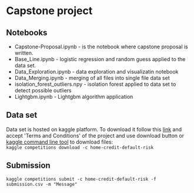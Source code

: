 # Capstone project
## Notebooks
 - Capstone-Proposal.ipynb - is the notebook where capstone proposal is written.
 - Base_Line.ipynb - logistic regression and random guess applied to the data set.
 - Data_Exploration.ipynb - data exploration and visualizatin notebook
 - Data_Merging.ipynb - merging of all files into single file data set
 - isolation_forest_outliers.npy - isolation forest applied to data set to detect possible outliers
 - Lightgbm.ipynb - Lightgbm algorithm application

## Data set
Data set is hosted on kaggle platform. To download it follow this [link](https://www.kaggle.com/c/home-credit-default-risk/data) and accept 'Terms and Conditions' of the project and use download button or [kaggle command line tool](https://github.com/Kaggle/kaggle-api) to download files:  
`kaggle competitions download -c home-credit-default-risk`


## Submission
`kaggle competitions submit -c home-credit-default-risk -f submission.csv -m "Message"`

